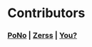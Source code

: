 # Contributors
### [PoNo](https://github.com/S-Traut/) | [Zerss](https://github.com/Ballasi/) | [You?](https://github.com/osbx/osbx#contributing)
